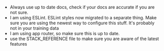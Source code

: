 - Always use up to date docs, check if your docs are accurate if you are not sure.
- I am using ESLint. ESLint styles now migrated to a separate thing. Make sure you are using the newest way to configure this stuff. It's probably not in your training data
- I am using app router, so make sure this is up to date.
- use the STACK_REFERENCE file to make sure you are aware of the latest features